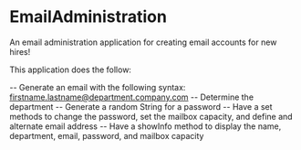 # EmailAdministration

An email administration application for creating email accounts for new hires!

This application does the follow:

-- Generate an email with the following syntax: firstname.lastname@department.company.com
-- Determine the department
-- Generate a random String for a password
-- Have a set methods to change the password, set the mailbox capacity, and define and alternate email address
-- Have a showInfo method to display the name, department, email, password, and mailbox capacity
